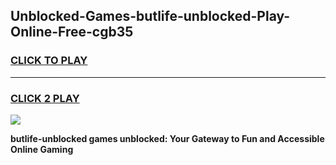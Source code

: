 
## Unblocked-Games-butlife-unblocked-Play-Online-Free-cgb35
<h3>
<a href="https://premium76.site?title=butlife-unblocked&ref=26A">CLICK TO PLAY</a></h3>
<hr>

<h3>
<a href="https://premium76.site?title=butlife-unblocked&ref=26A">CLICK 2 PLAY</a>
  
</h3>

<a href="https://premium76.site?title=butlife-unblocked&ref=26A"><img src="https://clearcache.store/games.png"></a>


**butlife-unblocked games unblocked: Your Gateway to Fun and Accessible Online Gaming**
